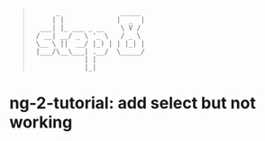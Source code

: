> ```
>       _               _____ 
>      | |             |  _  |
>   ___| |_ ___ _ __    \ V / 
>  / __| __/ _ \ '_ \   / _ \ 
>  \__ \ ||  __/ |_) | | |_| |
>  |___/\__\___| .__/  \_____/
>              | |            
>              |_|    
> ```

            
# ng-2-tutorial: add select but not working
